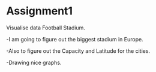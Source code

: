 # Assignment1

Visualise data Football Stadium.

-I am going to figure out the biggest stadium in Europe.

-Also to figure out the Capacity and Latitude for the cities.

-Drawing nice graphs. 
